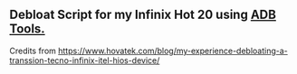 ## Debloat Script for my Infinix Hot 20 using [ADB Tools.](https://developer.android.com/tools/adb)
Credits from https://www.hovatek.com/blog/my-experience-debloating-a-transsion-tecno-infinix-itel-hios-device/
